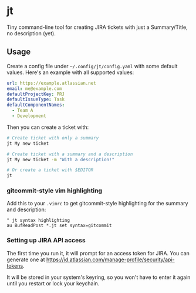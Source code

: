 # jt

Tiny command-line tool for creating JIRA tickets with just a Summary/Title, no description (yet).

## Usage
Create a config file under `~/.config/jt/config.yaml` with some default values. Here's an example with all supported values:
```yaml
url: https://example.atlassian.net
email: me@example.com
defaultProjectKey: PRJ
defaultIssueType: Task
defaultComponentNames:
  - Team A
  - Development
```

Then you can create a ticket with:
```bash
# Create ticket with only a summary
jt My new ticket

# Create ticket with a summary and a description
jt My new ticket -m "With a description!"

# Or create a ticket with $EDITOR
jt
```

### gitcommit-style vim highlighting
Add this to your `.vimrc` to get gitcommit-style highlighting for the summary and description:
```vim
" jt syntax highlighting
au BufReadPost *.jt set syntax=gitcommit
```

### Setting up JIRA API access
The first time you run it, it will prompt for an access token for JIRA.
You can generate one at https://id.atlassian.com/manage-profile/security/api-tokens. 

It will be stored in your system's keyring, so you won't have to enter it again until you restart or lock your keychain.
